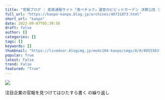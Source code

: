 ```yaml
---
title: "官報ブログ : 産直通販サイト「食べチョク」運営のビビッドガーデン 決算公告（第6期）"
full_url: "https://kanpo-kanpo.blog.jp/archives/40731873.html"
short_url: "kanpo"
date: 2023-09-07T05:39:58
draft: false
author: []
categories: []
tags: []
keywords: []
thumbnail: "https://livedoor.blogimg.jp/mods104-kanpo/imgs/8/0/8055563f-s.png"
popular: True
latest: False
trend: False
featured: "True"
---
```


![](https://livedoor.blogimg.jp/mods104-kanpo/imgs/8/0/8055563f-s.png)

<div><p id="blog-description">注目企業の官報を見つけてはひたすら書く の繰り返し</p></div>